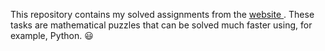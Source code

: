 This repository contains my solved assignments from the [ website ]([https://link-url-here.org](https://projecteuler.net/about)https://projecteuler.net/about). These tasks are mathematical puzzles that can be solved much faster using, for example, Python. 😃
